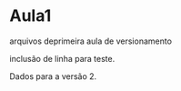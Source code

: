 # Aula1
arquivos deprimeira aula de versionamento

inclusão de linha para teste.

Dados para a versão 2.
